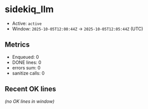 # sidekiq_llm

- Active: `active`
- Window: `2025-10-05T12:00:44Z` → `2025-10-05T12:05:44Z` (UTC)

## Metrics
- Enqueued: 0
- DONE lines: 0
- errors sum: 0
- sanitize calls: 0

## Recent OK lines
_(no OK lines in window)_
